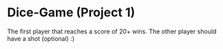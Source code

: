 # Dice-Game (Project 1)
The first player that reaches a score of 20+ wins. The other player should have a shot (optional) :)
